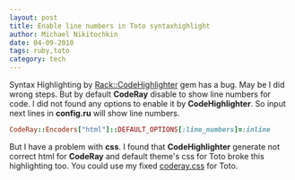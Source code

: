 ```yaml
---
layout: post
title: Enable line numbers in Toto syntaxhighlight
author: Michael Nikitochkin
date: 04-09-2010
tags: ruby,toto
category: tech
---
```


  Syntax Highlighting by [Rack::CodeHighlighter](http://github.com/wbzyl/rack-codehighlighter) gem has a bug. May be I did wrong steps. But by default __CodeRay__ disable to show line numbers for code. I did not found any options to enable it by __CodeHighlighter__. So input next lines in __config.ru__ will show line numbers.

```ruby
CodeRay::Encoders["html"]::DEFAULT_OPTIONS[:line_numbers]=:inline
```
    
  But I have a problem with __css__. I found that __CodeHighlighter__ generate not correct html for __CodeRay__ and default theme's css for Toto broke this highlighting too. You could use my fixed [coderay.css](/css/coderay.css) for Toto.
